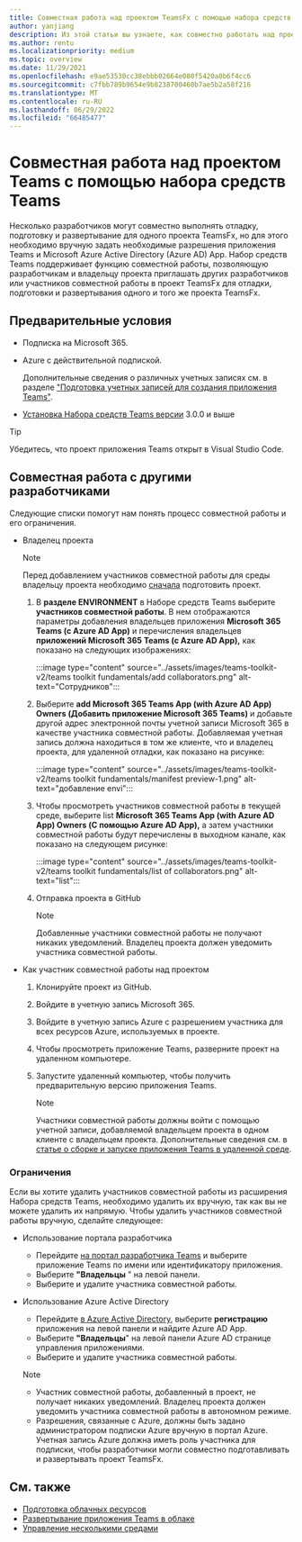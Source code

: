 ```yaml
---
title: Совместная работа над проектом TeamsFx с помощью набора средств Teams
author: yanjiang
description: Из этой статьи вы узнаете, как совместно работать над проектом TeamsFx с помощью Набора средств Teams и взаимодействовать с другими разработчиками.
ms.author: rentu
ms.localizationpriority: medium
ms.topic: overview
ms.date: 11/29/2021
ms.openlocfilehash: e9ae53530cc38ebbb02664e080f5420a0b6f4cc6
ms.sourcegitcommit: c7fbb789b9654e9b8238700460b7ae5b2a58f216
ms.translationtype: MT
ms.contentlocale: ru-RU
ms.lasthandoff: 06/29/2022
ms.locfileid: "66485477"
---
```

# <a name="collaborate-on-teams-project-using-teams-toolkit"></a>Совместная работа над проектом Teams с помощью набора средств Teams

Несколько разработчиков могут совместно выполнять отладку, подготовку и развертывание для одного проекта TeamsFx, но для этого необходимо вручную задать необходимые разрешения приложения Teams и Microsoft Azure Active Directory (Azure AD) App. Набор средств Teams поддерживает функцию совместной работы, позволяющую разработчикам и владельцу проекта приглашать других разработчиков или участников совместной работы в проект TeamsFx для отладки, подготовки и развертывания одного и того же проекта TeamsFx.

## <a name="prerequisites"></a>Предварительные условия

* Подписка на Microsoft 365.
* Azure с действительной подпиской.
  
  Дополнительные сведения о различных учетных записях см. в разделе ["Подготовка учетных записей для создания приложения Teams"](accounts.md).

* [Установка Набора средств Teams версии](https://marketplace.visualstudio.com/items?itemName=TeamsDevApp.ms-teams-vscode-extension) 3.0.0 и выше

> [!TIP]
> Убедитесь, что проект приложения Teams открыт в Visual Studio Code.

## <a name="collaborate-with-other-developers"></a>Совместная работа с другими разработчиками

Следующие списки помогут нам понять процесс совместной работы и его ограничения.

* Владелец проекта

  > [!NOTE]
  > Перед добавлением участников совместной работы для среды владельцу проекта необходимо [сначала](provision.md) подготовить проект.

  1. В **разделе ENVIRONMENT** в Наборе средств Teams выберите **участников совместной работы**. В нем отображаются параметры добавления владельцев приложения **Microsoft 365 Teams (с Azure AD App)** и перечисления владельцев **приложений Microsoft 365 Teams (с Azure AD App),** как показано на следующих изображениях:

     :::image type="content" source="../assets/images/teams-toolkit-v2/teams toolkit fundamentals/add collaborators.png" alt-text="Сотрудников":::

  2. Выберите **add Microsoft 365 Teams App (with Azure AD App) Owners (Добавить приложение Microsoft 365 Teams)** и добавьте другой адрес электронной почты учетной записи Microsoft 365 в качестве участника совместной работы. Добавляемая учетная запись должна находиться в том же клиенте, что и владелец проекта, для удаленной отладки, как показано на рисунке:

     :::image type="content" source="../assets/images/teams-toolkit-v2/teams toolkit fundamentals/manifest preview-1.png" alt-text="добавление envi":::

  3. Чтобы просмотреть участников совместной работы в текущей среде, выберите list **Microsoft 365 Teams App (with Azure AD App) Owners (С помощью Azure AD App),** а затем участники совместной работы будут перечислены в выходном канале, как показано на следующем рисунке:

     :::image type="content" source="../assets/images/teams-toolkit-v2/teams toolkit fundamentals/list of collaborators.png" alt-text="list":::

  4. Отправка проекта в GitHub

     > [!NOTE]
     > Добавленные участники совместной работы не получают никаких уведомлений. Владелец проекта должен уведомить участника совместной работы.

* Как участник совместной работы над проектом

  1. Клонируйте проект из GitHub.
  2. Войдите в учетную запись Microsoft 365.
  3. Войдите в учетную запись Azure с разрешением участника для всех ресурсов Azure, используемых в проекте.
  4. Чтобы просмотреть приложение Teams, разверните проект на удаленном компьютере.
  5. Запустите удаленный компьютер, чтобы получить предварительную версию приложения Teams.

     > [!NOTE]
     > Участники совместной работы должны войти с помощью учетной записи, добавляемой владельцем проекта в одном клиенте с владельцем проекта. Дополнительные сведения см. в [статье о сборке и запуске приложения Teams в удаленной среде](/microsoftteams/platform/sbs-gs-javascript?tabs=vscode%2Cvsc%2Cviscode%2Cvcode&tutorial-step=3&branch).

### <a name="limitations"></a>Ограничения

Если вы хотите удалить участников совместной работы из расширения Набора средств Teams, необходимо удалить их вручную, так как вы не можете удалить их напрямую. Чтобы удалить участников совместной работы вручную, сделайте следующее:

* Использование портала разработчика

  * Перейдите [на портал разработчика Teams](https://dev.teams.microsoft.com/home) и выберите приложение Teams по имени или идентификатору приложения.
  * Выберите **"Владельцы** " на левой панели.
  * Выберите и удалите участника совместной работы.

* Использование Azure Active Directory

  * Перейдите [в Azure Active Directory](https://ms.portal.azure.com/#blade/Microsoft_AAD_IAM/ActiveDirectoryMenuBlade/RegisteredApps), выберите **регистрацию** приложения на левой панели и найдите Azure AD App.
  * Выберите **"Владельцы**" на левой панели Azure AD странице управления приложениями.
  * Выберите и удалите участника совместной работы.

   > [!NOTE]
   >
   > * Участник совместной работы, добавленный в проект, не получает никаких уведомлений. Владелец проекта должен уведомить участника совместной работы в автономном режиме.
   > * Разрешения, связанные с Azure, должны быть задано администратором подписки Azure вручную в портал Azure. Учетная запись Azure должна иметь роль участника для подписки, чтобы разработчики могли совместно подготавливать и развертывать проект TeamsFx.

## <a name="see-also"></a>См. также

* [Подготовка облачных ресурсов](provision.md)
* [Развертывание приложения Teams в облаке](deploy.md)
* [Управление несколькими средами](TeamsFx-multi-env.md)

